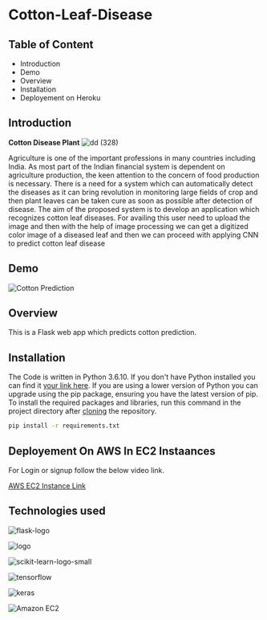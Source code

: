 # Cotton-Leaf-Disease
## Table of Content
- Introduction
- Demo 
- Overview
- Installation
- Deployement on Heroku

## Introduction

**Cotton Disease Plant** ![dd (328)](https://user-images.githubusercontent.com/62636740/107233069-2bcd5a80-6a48-11eb-98d5-3c03b7b99964.jpg)

Agriculture is one of the important professions in many countries including India. As most part of the Indian financial system is dependent on agriculture production, the 
keen attention to the concern of food production is necessary. There is a need for a system which can automatically detect the diseases as it can bring revolution in monitoring 
large fields of crop and then plant leaves can be taken cure as soon as possible after detection of disease. The aim of the proposed system is to develop an application which recognizes cotton leaf diseases. For availing this user need to upload the image and then with the help of image processing we can get a digitized color image of a diseased 
leaf and then we can proceed with applying CNN to predict cotton leaf disease

## Demo

![Cotton Prediction](https://user-images.githubusercontent.com/62636740/107234306-8adf9f00-6a49-11eb-9b78-e32613b6f742.png)

## Overview
This is a Flask web app which predicts cotton prediction.

## Installation
The Code is written in Python 3.6.10. If you don't have Python installed you can find it [your link here](https://www.python.org/downloads/). If you are using a lower version of Python you can upgrade using the pip package, ensuring you have the latest version of pip. To install the required packages and libraries, run this command in the project directory after [cloning](https://docs.github.com/en/github/creating-cloning-and-archiving-repositories/cloning-a-repository) the repository.
```bash
pip install -r requirements.txt
```

## Deployement On AWS In EC2 Instaances
 For Login or signup follow the below video link.

[AWS EC2 Instance Link](https://www.youtube.com/watch?v=oOqqwYI60FI)

## Technologies used

![flask-logo](https://user-images.githubusercontent.com/62636740/90309868-ebae7480-df09-11ea-8750-6ca4445dfd8f.png)

![logo](https://user-images.githubusercontent.com/62636740/90309879-fbc65400-df09-11ea-8a93-2364fa74c297.jpg)

![scikit-learn-logo-small](https://user-images.githubusercontent.com/62636740/90309893-10a2e780-df0a-11ea-9f19-81475d3ab59c.png)

![tensorflow](https://user-images.githubusercontent.com/62636740/107235293-8ff11e00-6a4a-11eb-80a5-bb42cb9d9fc2.jpg)

![keras](https://user-images.githubusercontent.com/62636740/107235519-c3cc4380-6a4a-11eb-81ab-8136232d91f3.png)

![Amazon EC2](https://user-images.githubusercontent.com/62636740/107235665-ef4f2e00-6a4a-11eb-8358-816d981c2fb8.jpeg)

